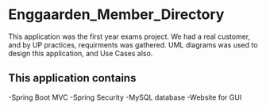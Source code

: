 # Enggaarden_Member_Directory

This application was the first year exams project. We had a real customer, and by UP practices, requirments was gathered.
UML diagrams was used to design this application, and Use Cases also.

## This application contains
-Spring Boot MVC
-Spring Security
-MySQL database
-Website for GUI
